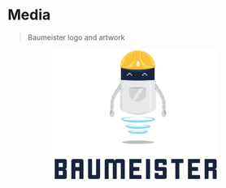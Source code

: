 # Media

> Baumeister logo and artwork

<p align="center">
	<img width="65%" src="dist/Baumeister-Logo.svg" alt="Baumeister Logo">
</p>


